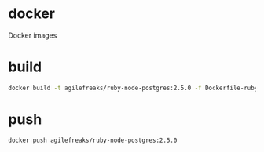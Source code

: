 # docker
Docker images

# build

```bash
docker build -t agilefreaks/ruby-node-postgres:2.5.0 -f Dockerfile-ruby-2.5.0 .
```

# push

```bash
docker push agilefreaks/ruby-node-postgres:2.5.0
```

